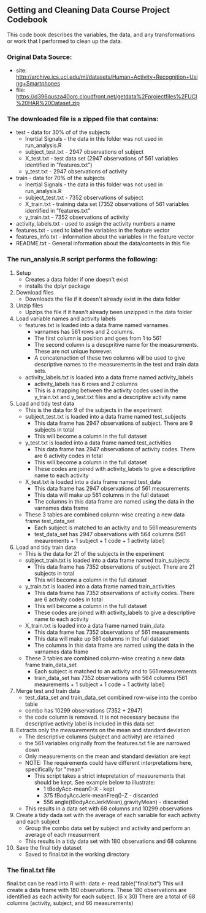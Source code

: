 ## Getting and Cleaning Data Course Project Codebook
This code book describes the variables, the data, and any transformations or work that I performed to clean up the data.

### Original Data Source:
* site: http://archive.ics.uci.edu/ml/datasets/Human+Activity+Recognition+Using+Smartphones
* file: https://d396qusza40orc.cloudfront.net/getdata%2Fprojectfiles%2FUCI%20HAR%20Dataset.zip

### The downloaded file is a zipped file that contains:
* test - data for 30% of of the subjects
    * Inertial Signals - the data in this folder was not used in run_analysis.R
    * subject_test.txt - 2947 observations of subject
    * X_test.txt - test data set (2947 observations of 561 variables identified in "features.txt")
    * y_test.txt - 2947 observations of activity
* train - data for 70% of the subjects
    * Inertial Signals - the data in this folder was not used in run_analysis.R
    * subject_test.txt - 7352 observations of subject
    * X_train.txt - training data set (7352 observations of 561 variables identified in "features.txt"
    * y_train.txt - 7352 observations of activity
* activity_labels.txt - used to assign the activity numbers a name
* features.txt - used to label the variables in the feature vector
* features_info.txt - information about the variables in the feature vector
* README.txt - General information about the data/contents in this file

### The run_analysis.R script performs the following:

1. Setup
    * Creates a data folder if one doesn't exist
    * installs the dplyr package
2. Download files
    * Downloads the file if it doesn't already exist in the data folder
3. Unzip files
    * Upzips the file if it hasn't already been unzipped in the data folder
4. Load variable names and activity labels
    * features.txt is loaded into a data frame named varnames. 
        * varnames has 561 rows and 2 columns. 
        * The first column is position and goes from 1 to 561
        * The second column is a descpritive name for the measurements. These are not unique however.
        * A concatenaction of these two columns will be used to give descriptive names to the measurements in the test and train data sets. 
    * activity_labels.txt is loaded into a data frame named activity_labels
        * activity_labels has 6 rows and 2 columns
        * This is a mapping between the activity codes used in the y_train.txt and y_test.txt files and a descriptive activity name
5. Load and tidy test data
    * This is the data for 9 of the subjects in the experiment
    * subject_test.txt is loaded into a data frame named test_subjects
        * This data frame has 2947 observations of subject. There are 9 subjects in total
        * This will become a column in the full dataset
    * y_test.txt is loaded into a data frame named test_activities
        * This data frame has 2947 observations of activity codes. There are 6 activity codes in total
        * This will become a column in the full dataset
        * These codes are joined with activity_labels to give a descriptive name to each activity
    * X_test.txt is loaded into a data frame named test_data
        * This data frame has 2947 observations of 561 measurements
        * This data will make up 561 columns in the full dataset
        * The columns in this data frame are named using the data in the varnames data frame
    * These 3 tables are combined column-wise creating a new data frame test_data_set
        * Each subject is matched to an activity and to 561 measurements
        * test_data_set has 2947 observations with 564 columns (561 meaurements + 1 subject + 1 code + 1 activity label)
6. Load and tidy train data
    * This is the data for 21 of the subjects in the experiment
    * subject_train.txt is loaded into a data frame named train_subjects
        * This data frame has 7352 observations of subject. There are 21 subjects in total
        * This will become a column in the full dataset
    * y_train.txt is loaded into a data frame named train_activities
        * This data frame has 7352 observations of activity codes. There are 6 activity codes in total
        * This will become a column in the full dataset
        * These codes are joined with activity_labels to give a descriptive name to each activity
    * X_train.txt is loaded into a data frame named train_data
        * This data frame has 7352 observations of 561 measurements
        * This data will make up 561 columns in the full dataset
        * The columns in this data frame are named using the data in the varnames data frame
    * These 3 tables are combined column-wise creating a new data frame train_data_set
        * Each subject is matched to an activity and to 561 measurements
        * train_data_set has 7352 observations with 564 columns (561 meaurements + 1 subject + 1 code + 1 activity label)
7. Merge test and train data
    * test_data_set and train_data_set combined row-wise into the combo table
    * combo has 10299 observations (7352 + 2947)
    * the code column is removed. It is not necessary because the descriptive activity label is included in this data set
8. Extracts only the measurements on the mean and standard deviation
    * The descriptive columns (subject and activity) are retained
    * the 561 variables originally from the features.txt file are narrowed down
    * Only measurements on the mean and standard deviation are kept
    * NOTE: The requirements could have different interpretations here, specifically for "mean"
        * This script takes a strict intepretation of measurements that should be kept. See example below to illustrate:
          * 1 tBodyAcc-mean()-X - kept
          * 375 fBodyAccJerk-meanFreq()-Z - discarded
          * 556 angle(tBodyAccJerkMean),gravityMean) - discarded
    * This results in a data set with 68 columns and 10299 observations
9. Create a tidy dada set with the average of each variable for each activity and each subject
    * Group the combo data set by subject and activity and perform an average of each measurment
    * This results in a tidy data set with 180 observations and 68 columns 
10. Save the final tidy dataset
    * Saved to final.txt in the working directory

### The final.txt file
final.txt can be read into R with: data <- read.table("final.txt")
This will create a data frame with 180 observations. 
These 180 observations are identified as each activity for each subject. (6 x 30)
There are a total of 68 columns (activity, subject, and 66 measurements)
